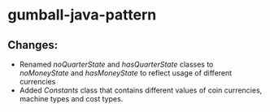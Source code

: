 # gumball-java-pattern



## Changes:

- Renamed *noQuarterState* and *hasQuarterState* classes to *noMoneyState* and *hasMoneyState* to reflect usage of different currencies
- Added *Constants* class that contains different values of coin currencies, machine types and cost types.
